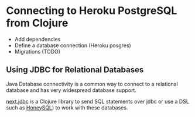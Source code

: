 # Connecting to Heroku PostgreSQL from Clojure

* Add dependencies
* Define a database connection (Heroku posgres)
* Migrations (TODO)


## Using JDBC for Relational Databases
Java Database connectivity is a common way to connect to a relational database and has very widespread database support.

[next.jdbc](https://github.com/seancorfield/next-jdbc) is a Clojure library to send SQL statements over jdbc or use a DSL such as [HoneySQL](https://github.com/seancorfield/honeysql)) to work with these databases.
